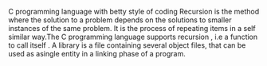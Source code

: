 C programming language with betty style of coding
Recursion is the method where the solution to a problem depends on the solutions to smaller instances of the same problem. It is the process of repeating items in a self similar way.The C programming language supports recursion , i.e a function to call itself .
A library is a file containing several object files, that can be used as asingle entity in a linking phase of a program.
